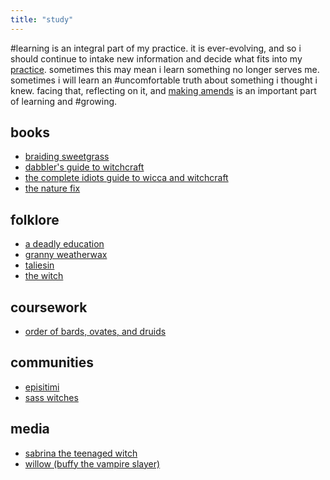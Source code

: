 ```yaml
---
title: "study"
---
```


#learning is an integral part of my practice. it is ever-evolving, and so i should continue to intake new information and decide what fits into my [practice](pillars%20of%20practice.md). sometimes this may mean i learn something no longer serves me. sometimes i will learn an #uncomfortable truth about something i thought i knew. facing that, reflecting on it, and [making amends](uplift%20the%20marginalized.md) is an important part of learning and #growing.

## books
- [braiding sweetgrass](braiding%20sweetgrass.md)
- [dabbler's guide to witchcraft](dabbler's%20guide%20towitchcraft.md)
- [the complete idiots guide to wicca and witchcraft](the%20complete%20idiot's%20guide%20to%20wicca%20and%20witchcraft.md)
- [the nature fix](the%20nature%20fix.md)

## folklore
- [a deadly education](a%20deadly%20education.md)
- [granny weatherwax](granny%20weatherwax.md)
- [taliesin](taliesin.md)
- [the witch](the%20witch.md)

## coursework
- [order of bards, ovates, and druids](obod.md)

## communities
- [episitimi](episitimi.md)
- [sass witches](sass%20witches.md)

## media
- [sabrina the teenaged witch](sabrina%20the%20teenaged%20witch.md)
- [willow (buffy the vampire slayer)](willow%20(buffy%20the%20vampire%20slayer).md)
